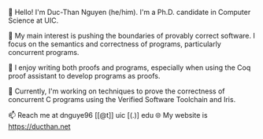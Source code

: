 👋 Hello! I'm Duc-Than Nguyen (he/him). I'm a Ph.D. candidate in Computer Science at UIC.

🔬 My main interest is pushing the boundaries of provably correct software. I focus on the semantics and correctness of programs, particularly concurrent programs.

👀 I enjoy writing both proofs and programs, especially when using the Coq proof assistant to develop programs as proofs.

💞️ Currently, I'm working on techniques to prove the correctness of concurrent C programs using the Verified Software Toolchain and Iris.

📫 Reach me at dnguye96 [[@t]] uic [(.)] edu
🌐 My website is https://ducthan.net
